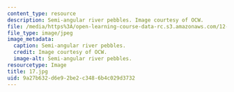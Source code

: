 ```yaml
---
content_type: resource
description: Semi-angular river pebbles. Image courtesy of OCW.
file: /media/https%3A/open-learning-course-data-rc.s3.amazonaws.com/12-110-sedimentary-geology-fall-2004/9a27b632d6e92be2c3486b4c029d3732_17.jpg
file_type: image/jpeg
image_metadata:
  caption: Semi-angular river pebbles.
  credit: Image courtesy of OCW.
  image-alt: Semi-angular river pebbles.
resourcetype: Image
title: 17.jpg
uid: 9a27b632-d6e9-2be2-c348-6b4c029d3732
---
```

